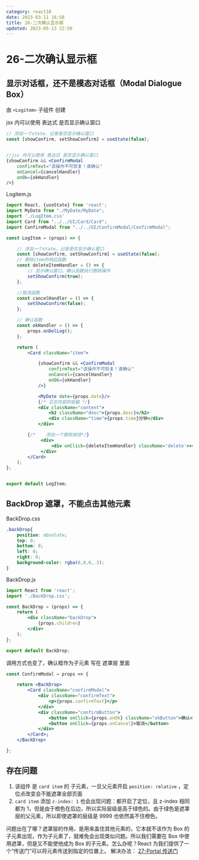```yaml
---
category: react18
date: 2023-03-11 16:58
title: 26-二次确认显示框
updated: 2023-05-13 22:56
---
```


# 26-二次确认显示框

## 显示对话框，还不是模态对话框（Modal Dialogue Box）

由 `<Logitem>` 子组件 创建

jsx 内可以使用 表达式 是否显示确认窗口

```jsx
// 添加一个state，记录是否显示确认窗口
const [showConfirm, setShowConfirm] = useState(false);


//jsx 内可以使用 表达式 是否显示确认窗口
{showConfirm && <ConfirmModal
    confirmText="该操作不可恢复！请确认"
    onCancel={cancelHandler}
    onOk={okHandler}
/>}
```

Logitem.js

```jsx
import React, {useState} from 'react';
import MyDate from "./MyDate/MyDate";
import './LogItem.css'
import Card from "../../UI/Card/Card";
import ConfirmModal from "../../UI/ConfirmModal/ConfirmModal";

const LogItem = (props) => {

    // 添加一个state，记录是否显示确认窗口
    const [showConfirm, setShowConfirm] = useState(false);
    // 删除item的响应函数
    const deleteItemHandler = () => {
        // 显示确认窗口，确认函数执行删除操作
        setShowConfirm(true);
    };

    //取消函数
    const cancelHandler = () => {
        setShowConfirm(false);
    };

    // 确认函数
    const okHandler = () => {
        props.onDelLog();
    };

    return (
        <Card className="item">

            {showConfirm && <ConfirmModal
                confirmText="该操作不可恢复！请确认"
                onCancel={cancelHandler}
                onOk={okHandler}
            />}

            <MyDate date={props.date}/>
            {/* 日志内容的容器 */}
            <div className="content">
                <h2 className="desc">{props.desc}</h2>
                <div className="time">{props.time}分钟</div>
            </div>

        {/*    添加一个删除按钮*/}
             <div>
                 <div onClick={deleteItemHandler} className='delete'>×</div>
             </div>
        </Card>
    );
};


export default LogItem;

```

## BackDrop 遮罩，不能点击其他元素

BackDrop.css

```css
.backDrop{
    position: absolute;
    top: 0;
    bottom: 0;
    left: 0;
    right: 0;
    background-color: rgba(0,0,0,.3);
}
```

BackDrop.js

```jsx
import React from 'react';
import './BackDrop.css';

const BackDrop = (props) => {
    return (
        <div className="backDrop">
            {props.children}
        </div>
    );
};

export default BackDrop;

```

调用方式也变了，确认框作为子元素 写在 遮罩层 里面

```jsx
const ConfirmModal = props => {

    return <BackDrop>
        <Card className="confirmModal">
            <div className="confirmText">
                <p>{props.confirmText}</p>
            </div>
            <div className="confirmButton">
                <button onClick={props.onOk} className="okButton">确认</button>
                <button onClick={props.onCancel}>取消</button>
            </div>
        </Card>;
    </BackDrop>

};
```

## 存在问题

1. 该组件 是 `card item` 的 子元素，一旦父元素开启 `position: relative` ，定位点改变会不能遮罩全部页面
2. `card item` 添加 `z-index: 1` 也会出现问题：都开启了定位，且 z-index 相同都为 1，但是由于橙色在后边，所以实际层级是高于绿色的。由于绿色是遮罩层的父元素，所以即使遮罩的层级是 9999 也依然盖不住橙色。

问题出在了哪？遮罩层的作用，是用来盖住其他元素的，它本就不该作为 Box 的子元素出现，作为子元素了，就难免会出现类似问题。所以我们需要在 Box 中使用遮罩，但是又不能使他成为 Box 的子元素。怎么办呢？React 为我们提供了一个“传送门”可以将元素传送到指定的位置上。
解决办法： [27-Portal 传送门](27-Portal传送门-创建遮罩Backdrop.md)